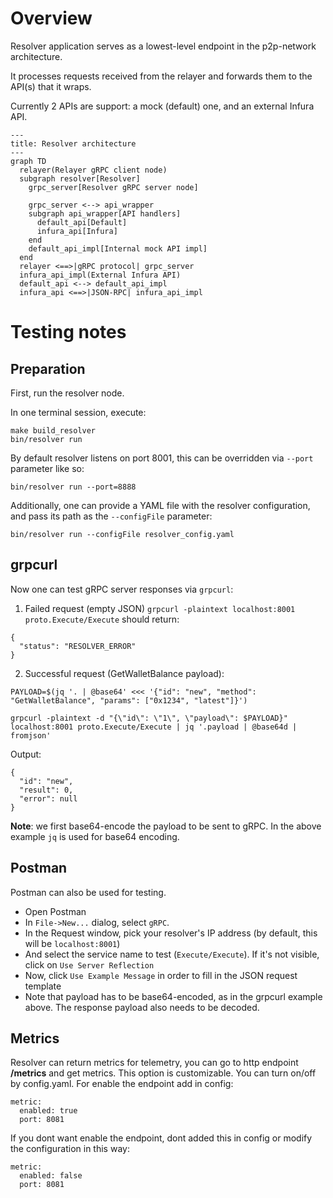 # Overview
Resolver application serves as a lowest-level endpoint in the p2p-network architecture.

It processes requests received from the relayer and forwards them to the API(s) that it wraps.

Currently 2 APIs are support: a mock (default) one, and an external Infura API.
```mermaid
---
title: Resolver architecture
---
graph TD
  relayer(Relayer gRPC client node)
  subgraph resolver[Resolver]
    grpc_server[Resolver gRPC server node]

    grpc_server <--> api_wrapper
    subgraph api_wrapper[API handlers]
      default_api[Default]
      infura_api[Infura]
    end
    default_api_impl[Internal mock API impl]
  end
  relayer <==>|gRPC protocol| grpc_server
  infura_api_impl(External Infura API)
  default_api <--> default_api_impl
  infura_api <==>|JSON-RPC| infura_api_impl
```

# Testing notes

## Preparation
First, run the resolver node.

In one terminal session, execute:
```
make build_resolver
bin/resolver run
```
By default resolver listens on port 8001, this can be overridden via `--port` parameter like so:
```
bin/resolver run --port=8888
```
Additionally, one can provide a YAML file with the resolver configuration, and pass its path as the `--configFile` parameter:
```
bin/resolver run --configFile resolver_config.yaml
```

## grpcurl
Now one can test gRPC server responses via `grpcurl`:

1. Failed request (empty JSON)
`grpcurl -plaintext localhost:8001 proto.Execute/Execute` should return:
```
{
  "status": "RESOLVER_ERROR"
}
```
2. Successful request (GetWalletBalance payload):
```
PAYLOAD=$(jq '. | @base64' <<< '{"id": "new", "method": "GetWalletBalance", "params": ["0x1234", "latest"]}')

grpcurl -plaintext -d "{\"id\": \"1\", \"payload\": $PAYLOAD}" localhost:8001 proto.Execute/Execute | jq '.payload | @base64d | fromjson'

```
Output:
```
{
  "id": "new",
  "result": 0,
  "error": null
}
```
**Note**: we first base64-encode the payload to be sent to gRPC. In the above example `jq` is used for base64 encoding.

## Postman
Postman can also be used for testing. 

  - Open Postman
  - In `File->New...` dialog, select `gRPC`.
  - In the Request window, pick your resolver's IP address (by default, this will be `localhost:8001`)
  - And select the service name to test (`Execute/Execute`). If it's not visible, click on `Use Server Reflection`
  - Now, click `Use Example Message` in order to fill in the JSON request template
  - Note that payload has to be base64-encoded, as in the grpcurl example above. The response payload also needs to be decoded.


## Metrics
Resolver can return metrics for telemetry, you can go to http endpoint **/metrics** and get metrics.
This option is customizable. You can turn on/off by config.yaml.
For enable the endpoint add in config:
```
metric:
  enabled: true
  port: 8081
```
If you dont want enable the endpoint, dont added this in config or modify the configuration in this way:
```
metric:
  enabled: false
  port: 8081
```
